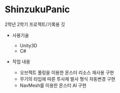 # ShinzukuPanic
2학년 2학기 프로젝트/기록용 깃

+ 사용기술
  + Unity3D
  + C#

+ 작업 내용
  + 오브젝트 풀링을 이용한 몬스터 리소스 재사용 구현
  + 무기의 타입에 따른 투사체 발사 형식 자동변경 구현
  + NavMesh를 이용한 몬스터 AI 구현
